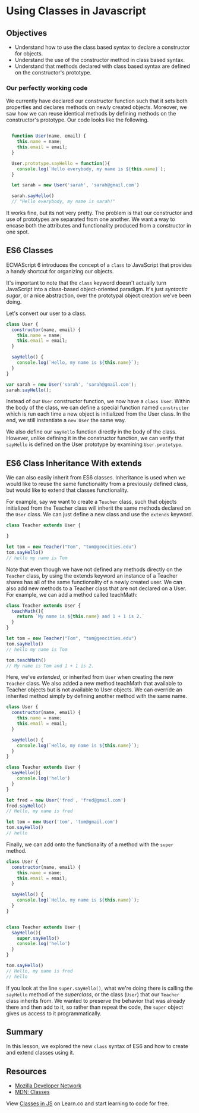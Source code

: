 # Using Classes in Javascript

## Objectives
+ Understand how to use the class based syntax to declare a constructor for objects.
+ Understand the use of the constructor method in class based syntax.
+ Understand that methods declared with class based syntax are defined on the constructor's prototype.

### Our perfectly working code

We currently have declared our constructor function such that it sets both properties and declares methods on newly created objects.  Moreover, we saw how we can reuse identical methods by defining methods on the constructor's prototype.  Our code looks like the following.

```js

  function User(name, email) {
    this.name = name;
    this.email = email;
  }

  User.prototype.sayHello = function(){
    console.log(`Hello everybody, my name is ${this.name}`);
  }

  let sarah = new User('sarah', 'sarah@gmail.com')

  sarah.sayHello()
  // "Hello everybody, my name is sarah!"
```

It works fine, but its not very pretty.  The problem is that our constructor and use of prototypes are separated from one another.  We want a way to encase both the attributes and functionality produced from a constructor in one spot.  

## ES6 Classes
ECMAScript 6 introduces the concept of a `class` to JavaScript that provides a handy shortcut for organizing our objects.

It's important to note that the `class` keyword doesn't actually turn JavaScript into a class-based object-oriented paradigm. It's just *syntactic sugar*, or a nice abstraction, over the prototypal object creation we've been doing.

Let's convert our user to a class.

```js
class User {
  constructor(name, email) {
    this.name = name;
    this.email = email;
  }

  sayHello() {
    console.log(`Hello, my name is ${this.name}`);
  }
}

var sarah = new User('sarah', 'sarah@gmail.com');
sarah.sayHello();
```

Instead of our `User` constructor function, we now have a `class User`. Within the body of the class, we can define a special function named `constructor` which is run each time a new object is initialized from the User class. In the end, we still instantiate a `new User` the same way.

We also define our `sayHello` function directly in the body of the class. However, unlike defining it in the constructor function, we can verify that `sayHello` is defined on the User prototype by examining `User.prototype`.

## ES6 Class Inheritance With extends

We can also easily inherit from ES6 classes.  Inheritance is used when we would like to reuse the same functionality from a previously defined class, but would like to extend that classes functionality.

For example, say we want to create a `Teacher` class, such that objects initialized from the Teacher class will inherit the same methods declared on the `User` class. We can just define a new class and use the `extends` keyword.

```js
class Teacher extends User {

}

let tom = new Teacher("Tom", "tom@geocities.edu")
tom.sayHello()
// hello my name is Tom
```

Note that even though we have not defined any methods directly on the `Teacher` class, by using the extends keyword an instance of a Teacher shares has all of the same functionality of a newly created user.  We can also add new methods to a Teacher class that are not declared on a User.  For example, we can add a method called teachMath:

```js
class Teacher extends User {
  teachMath(){
    return `My name is ${this.name} and 1 + 1 is 2.`
  }
}

let tom = new Teacher("Tom", "tom@geocities.edu")
tom.sayHello()
// hello my name is Tom

tom.teachMath()
// My name is Tom and 1 + 1 is 2.

```

Here, we've *extended*, or inherited from `User` when creating the new `Teacher` class. We also added a new method teachMath that available to Teacher objects but is not available to User objects.  We can override an inherited method simply by defining another method with the same name.

```js
class User {
  constructor(name, email) {
    this.name = name;
    this.email = email;
  }

  sayHello() {
    console.log(`Hello, my name is ${this.name}`);
  }
}

class Teacher extends User {
  sayHello(){
    console.log('hello')
  }
}

let fred = new User('fred', 'fred@gmail.com')
fred.sayHello()
// Hello, my name is fred

let tom = new User('tom', 'tom@gmail.com')
tom.sayHello()
// hello
```

Finally, we can add onto the functionality of a method with the `super` method.

```js
class User {
  constructor(name, email) {
    this.name = name;
    this.email = email;
  }

  sayHello() {
    console.log(`Hello, my name is ${this.name}`);
  }
}


class Teacher extends User {
  sayHello(){
    super.sayHello()
    console.log('hello')
  }
}

tom.sayHello()
// Hello, my name is fred
// hello
```

If you look at the line `super.sayHello()`, what we're doing there is calling the `sayHello` method of the *superclass*, or the class (`User`) that our `Teacher` class inherits from. We wanted to preserve the behavior that was already there and then add to it, so rather than repeat the code, the `super` object gives us access to it programmatically.

## Summary

In this lesson, we explored the new `class` syntax of ES6 and how to create and extend classes using it.

## Resources

+ [Mozilla Developer Network](https://developer.mozilla.org/en-US/docs/Web/JavaScript/Reference/Global_Objects/Object)
+ [MDN: Classes](https://developer.mozilla.org/en-US/docs/Web/JavaScript/Reference/Classes)

<p data-visibility='hidden'>View <a href='https://learn.co/lessons/js-classes-readme'>Classes in JS</a> on Learn.co and start learning to code for free.</p>
